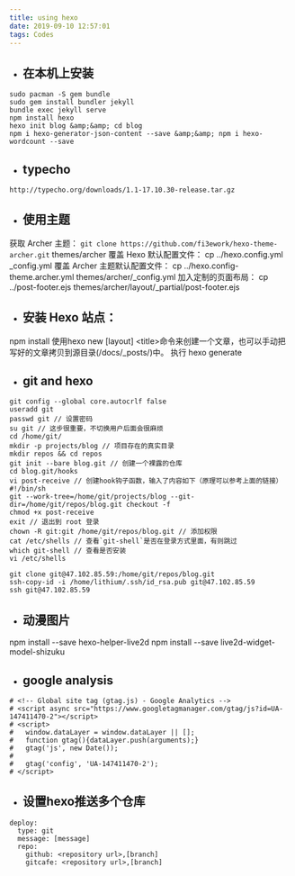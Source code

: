 ```yaml
---
title: using hexo
date: 2019-09-10 12:57:01
tags: Codes
---
```

- ## 在本机上安装
```
sudo pacman -S gem bundle
sudo gem install bundler jekyll
bundle exec jekyll serve
npm install hexo
hexo init blog &amp;&amp; cd blog
npm i hexo-generator-json-content --save &amp;&amp; npm i hexo-wordcount --save
```

- ## typecho
`http://typecho.org/downloads/1.1-17.10.30-release.tar.gz`

- ## 使用主题
获取 Archer 主题：
`git clone https://github.com/fi3ework/hexo-theme-archer.git` themes/archer
覆盖 Hexo 默认配置文件：
cp ../hexo.config.yml _config.yml
覆盖 Archer 主题默认配置文件：
cp ../hexo.config-theme.archer.yml themes/archer/_config.yml
加入定制的页面布局：
cp ../post-footer.ejs themes/archer/layout/_partial/post-footer.ejs

- ## 安装 Hexo 站点：
npm install
使用hexo new [layout] &lt;title&gt;命令来创建一个文章，也可以手动把写好的文章拷贝到源目录(/docs/_posts/)中。
执行 hexo generate


- ## git and hexo
```
git config --global core.autocrlf false
useradd git
passwd git // 设置密码
su git // 这步很重要，不切换用户后面会很麻烦
cd /home/git/
mkdir -p projects/blog // 项目存在的真实目录
mkdir repos && cd repos
git init --bare blog.git // 创建一个裸露的仓库
cd blog.git/hooks
vi post-receive // 创建hook钩子函数，输入了内容如下（原理可以参考上面的链接）
#!/bin/sh
git --work-tree=/home/git/projects/blog --git-dir=/home/git/repos/blog.git checkout -f
chmod +x post-receive
exit // 退出到 root 登录
chown -R git:git /home/git/repos/blog.git // 添加权限
cat /etc/shells // 查看`git-shell`是否在登录方式里面，有则跳过
which git-shell // 查看是否安装
vi /etc/shells
```
```
git clone git@47.102.85.59:/home/git/repos/blog.git
ssh-copy-id -i /home/lithium/.ssh/id_rsa.pub git@47.102.85.59
ssh git@47.102.85.59
```
- ## 动漫图片
npm install --save hexo-helper-live2d
npm install --save live2d-widget-model-shizuku

- ## google analysis
```
# <!-- Global site tag (gtag.js) - Google Analytics -->
# <script async src="https://www.googletagmanager.com/gtag/js?id=UA-147411470-2"></script>
# <script>
#   window.dataLayer = window.dataLayer || [];
#   function gtag(){dataLayer.push(arguments);}
#   gtag('js', new Date());
#
#   gtag('config', 'UA-147411470-2');
# </script>
```

- ## 设置hexo推送多个仓库
```
deploy:
  type: git
  message: [message]
  repo:
    github: <repository url>,[branch]
    gitcafe: <repository url>,[branch]
```
